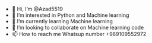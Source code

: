 - 👋 Hi, I’m @Azad5519
- 👀 I’m interested in Python and Machine learning
- 🌱 I’m currently learning Machine learning
- 💞️ I’m looking to collaborate on Machine learning code
- 📫 How to reach me Whatsup number +989109552972

<!---
Azad5519/Azad5519 is a ✨ special ✨ repository because its `README.md` (this file) appears on your GitHub profile.
You can click the Preview link to take a look at your changes.
--->
